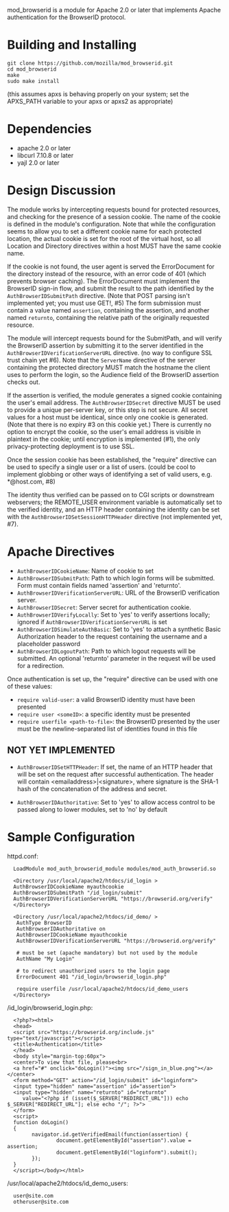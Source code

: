 mod_browserid is a module for Apache 2.0 or later that implements Apache authentication for the BrowserID protocol.

Building and Installing
=======================

```
git clone https://github.com/mozilla/mod_browserid.git
cd mod_browserid
make
sudo make install
```

(this assumes apxs is behaving properly on your system; set the APXS_PATH variable to your apxs or apxs2 as appropriate)

Dependencies
============

* apache 2.0 or later
* libcurl 7.10.8 or later
* yajl 2.0 or later

Design Discussion
=================

The module works by intercepting requests bound for protected resources, and checking for the presence of a session cookie.  The name of the cookie is defined in the module's configuration.  Note that while the configuration seems to allow you to set a different cookie name for each protected location, the actual cookie is set for the root of the virtual host, so all Location and Directory directives within a host MUST have the same cookie name.

If the cookie is not found, the user agent is served the ErrorDocument for the directory instead of the resource, with an error code of 401 (which prevents browser caching).  The ErrorDocument must implement the BrowserID sign-in flow, and submit the result to the path identified by the `AuthBrowserIDSubmitPath` directive.  (Note that POST parsing isn't implemented yet; you must use GET!, #5)  The form submission must contain a value named `assertion`, containing the assertion, and another named `returnto`, containing the relative path of the originally requested resource.

The module will intercept requests bound for the SubmitPath, and will verify the BrowserID assertion by submitting it to the server identified in the `AuthBrowserIDVerificationServerURL` directive. (no way to configure SSL trust chain yet #6).  Note that the `ServerName` directive of the server containing the protected directory MUST match the hostname the client uses to perform the login, so the Audience field of the BrowserID assertion checks out.  

If the assertion is verified, the module generates a signed cookie containing the user's email address.  The `AuthBrowserIDSecret` directive MUST be used to provide a unique per-server key, or this step is not secure.  All secret values for a host must be identical, since only one cookie is generated.  (Note that there is no expiry #3 on this cookie yet.)  There is currently no option to encrypt the cookie, so the user's email address is visible in plaintext in the cookie; until encryption is implemented (#1), the only privacy-protecting deployment is to use SSL.

Once the session cookie has been established, the "require" directive can be used to specify a single user or a list of users. (could be cool to implement globbing or other ways of identifying a set of valid users, e.g. *@host.com, #8)

The identity thus verified can be passed on to CGI scripts or downstream webservers; the REMOTE_USER environment variable is automatically set to the verified identity, and an HTTP header containing the identity can be set with the `AuthBrowserIDSetSessionHTTPHeader` directive (not implemented yet, #7).

Apache Directives 
=================

* `AuthBrowserIDCookieName`:
	Name of cookie to set
* `AuthBrowserIDSubmitPath`:
	Path to which login forms will be submitted.  Form must contain fields named 'assertion' and 'returnto'.
* `AuthBrowserIDVerificationServerURL`:
	URL of the BrowserID verification server.
* `AuthBrowserIDSecret`:
	Server secret for authentication cookie.
* `AuthBrowserIDVerifyLocally`:
	Set to 'yes' to verify assertions locally; ignored if `AuthBrowserIDVerificationServerURL` is set
* `AuthBrowserIDSimulateAuthBasic`:
  Set to 'yes' to attach a synthetic Basic Authorization header to the request containing the username and a placeholder password
* `AuthBrowserIDLogoutPath`:
  Path to which logout requests will be submitted.  An optional 'returnto' parameter in the request will be used for a redirection.
  
Once authentication is set up, the "require" directive can be used with one of these values:

* `require valid-user`: a valid BrowserID identity must have been presented
* `require user <someID>`: a specific identity must be presented
* `require userfile <path-to-file>`: the BrowserID presented by the user must be the newline-separated list of identities found in this file

NOT YET IMPLEMENTED
-------------------

* `AuthBrowserIDSetHTTPHeader`: 
	If set, the name of an HTTP header that will be set on the request after successful authentication.  The header will
  contain &lt;emailaddress&gt;|&lt;signature&gt;, where signature is the SHA-1 hash of the concatenation of the address and
  secret.

* `AuthBrowserIDAuthoritative`:
	Set to 'yes' to allow access control to be passed along to lower modules, set to 'no' by default



Sample Configuration
====================

httpd.conf:

```
  LoadModule mod_auth_browserid_module modules/mod_auth_browserid.so

  <Directory /usr/local/apache2/htdocs/id_login >
  AuthBrowserIDCookieName myauthcookie
  AuthBrowserIDSubmitPath "/id_login/submit"
  AuthBrowserIDVerificationServerURL "https://browserid.org/verify"
  </Directory>
  
  <Directory /usr/local/apache2/htdocs/id_demo/ >
   AuthType BrowserID
   AuthBrowserIDAuthoritative on
   AuthBrowserIDCookieName myauthcookie
   AuthBrowserIDVerificationServerURL "https://browserid.org/verify"
  
   # must be set (apache mandatory) but not used by the module
   AuthName "My Login"
  
   # to redirect unauthorized users to the login page
   ErrorDocument 401 "/id_login/browserid_login.php"

   require userfile /usr/local/apache2/htdocs/id_demo_users
  </Directory>
```

/id_login/browserid_login.php:

```
  <?php?><html>
  <head>
  <script src="https://browserid.org/include.js" type="text/javascript"></script>
  <title>Authentication</title>
  </head>
  <body style="margin-top:60px">
  <center>To view that file, please<br>
  <a href="#" onclick="doLogin()"><img src="/sign_in_blue.png"></a></center>
  <form method="GET" action="/id_login/submit" id="loginform">
  <input type="hidden" name="assertion" id="assertion">
  <input type="hidden" name="returnto" id="returnto" 
     value="<?php if (isset($_SERVER["REDIRECT_URL"])) echo $_SERVER["REDIRECT_URL"]; else echo "/"; ?>">
  </form>
  <script>
  function doLogin()
  {
        navigator.id.getVerifiedEmail(function(assertion) {
                document.getElementById("assertion").value = assertion;
                document.getElementById("loginform").submit();
        });
  }
  </script></body></html>
```
/usr/local/apache2/htdocs/id_demo_users:

```
  user@site.com
  otheruser@site.com
```